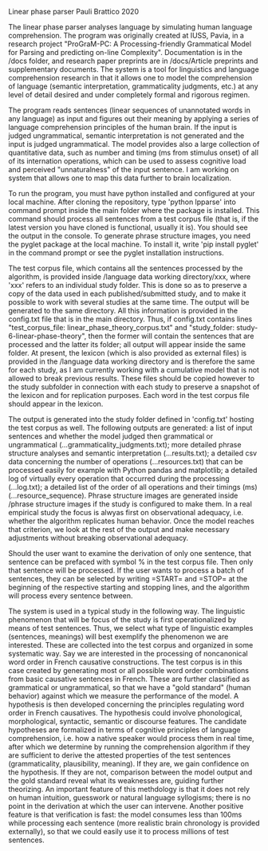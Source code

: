 Linear phase parser
Pauli Brattico
2020

The linear phase parser analyses language by simulating human language comprehension. The program was originally created at IUSS, Pavia, in a research project "ProGraM-PC: A Processing-friendly Grammatical Model for Parsing and predicting on-line Complexity". Documentation is in the /docs folder, and research paper preprints are in /docs/Article preprints and supplementary documents. The system is a tool for linguistics and language comprehension research in that it allows one to model the comprehension of language (semantic interpretation, grammaticality judgments, etc.) at any level of detail desired and under completely formal and rigorous regimen.

The program reads sentences (linear sequences of unannotated words in any language) as input and figures out their meaning by applying a series of language comprehension principles of the human brain. If the input is judged ungrammatical, semantic interpretation is not generated and the input is judged ungrammatical. The model provides also a large collection of quantitative data, such as number and timing (ms from stimulus onset) of all of its internation operations, which can be used to assess cognitive load and perceived "unnaturalness" of the input sentence. I am working on system that allows one to map this data further to brain localization. 

To run the program, you must have python installed and configured at your local machine. After cloning the repository, type 'python lpparse' into command prompt inside the main folder where the package is installed. This command should process all sentences from a test corpus file (that is, if the latest version you have cloned is functional, usually it is). You should see the output in the console. To generate phrase structure images, you need the pyglet package at the local machine. To install it, write 'pip install pyglet' in the command prompt or see the pyglet installation instructions. 

The test corpus file, which contains all the sentences processed by the algorithm, is provided inside /language data working directory/xxx, where 'xxx' refers to an individual study folder. This is done so as to preserve a copy of the data used in each published/submitted study, and to make it possible to work with several studies at the same time. The output will be generated to the same directory. All this information is provided in the config.txt file that is in the main directory. Thus, if config.txt contains lines "test_corpus_file:	linear_phase_theory_corpus.txt" and 
"study_folder: study-6-linear-phase-theory", then the former will contain the sentences that are processed and the latter its folder; all output will appear inside the same folder. At present, the lexicon (which is also provided as external files) is provided in the /language data working directory and is therefore the same for each study, as I am currently working with a cumulative model that is not allowed to break previous results. These files should be copied however to the study subfolder in connection with each study to preserve a snapshot of the lexicon and for replication purposes. Each word in the test corpus file should appear in the lexicon.

The output is generated into the study folder defined in 'config.txt' hosting the test corpus as well. The following outputs are generated: a list of input sentences and whether the model judged then grammatical or ungrammatical (...grammaticality_judgments.txt); more detailed phrase structure analyses and semantic interpretation (...results.txt); a detailed csv data concerning the number of operations (...resources.txt) that can be processed easily for example with Python pandas and matplotlib; a detailed log of virtually every operation that occurred during the processing (...log.txt); a detailed list of the order of all operations and their timings (ms)(...resource_sequence). Phrase structure images are generated inside /phrase structure images if the study is configured to make them. In a real empirical study the focus is alwyas first on observational adequacy, i.e. whether the algorithm replicates human behavior. Once the model reaches that criterion, we look at the rest of the output and make necessary adjustments without breaking observational adequacy.

Should the user want to examine the derivation of only one sentence,  that sentence can be prefaced with symbol % in the test corpus file. Then only that sentence will be processed. If the user wants to process a batch of sentences, they can be selected by writing =START= and =STOP= at the beginning of the respective starting and stopping lines, and the algorithm will process every sentence between.

The system is used in a typical study in the following way. The linguistic phenomenon that will be focus of the study is first operationalized by means of test sentences. Thus, we select what type of linguistic examples (sentences, meanings) will best exemplify the phenomenon we are interested. These are collected into the test corpus and organized in some systematic way. Say we are interested in the processing of noncanonical word order in French causative constructions. The test corpus is in this case created by generating most or all possible word order combinations from basic causative sentences in French. These are further classified as grammatical or ungrammatical, so that we have a "gold standard" (human behavior) against which we measure the performance of the model. A hypothesis is then developed concerning the principles regulating word order in French causatives. The hypothesis could involve phonological, morphological, syntactic, semantic or discourse features. The candidate hypotheses are formalized in terms of cognitive principles of language comprehension, i.e. how a native speaker would process them in real time, after which we determine by running the comprehension algorithm if they are sufficient to derive the attested properties of the test sentences (grammaticality, plausibility, meaning). If they are, we gain confidence on the hypothesis. If they are not, comparison between the model output and the gold standard reveal what its weaknesses are, guiding further theorizing. An important feature of this methdology is that it does not rely on human intuition, guesswork or natural language syllogisms; there is no point in the derivation at which the user can intervene. Another positive feature is that verification is fast: the model consumes less than 100ms while processing each sentence (more realistic brain chronology is provided externally), so that we could easily use it to process millions of test sentences.
